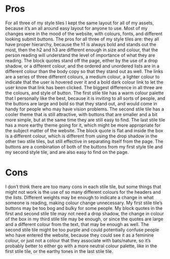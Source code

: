 # Pros For all three of my style tiles I kept the same layout for all of my assets, because it’s an all around easy layout for anyone to use. Most of my changes were in the mood of the website, with colours, fonts, and different looking submit buttons. The pros for all three of my style tiles are: they all have proper hierarchy, because the h1 is always bold and stands out the most, then the h2 and h3 are different enough in size and colour, that the person reading will understand the level of importance of what they are reading. The block quotes stand off the page, either by the use of a drop shadow, or a different colour, and the ordered and unordered lists are in a different colour than the body copy so that they stand out as well. The links are a series of three different colours, a medium colour, a lighter colour to indicate that the user is hovered over it and a bold dark colour link to let the user know that link has been clicked. The biggest difference in all three are the colours, and style of button. The first stile tile has a warm colour palette that I personally like the best, because it is inviting to all sorts of people, and the buttons are large and bold so that they stand out, and would come in handy for people who may have vision problems. The second stile tile has a cooler theme that is still attractive, with buttons that are smaller and a bit more simple, but at the same time they are still easy to find. The last stile tile has a more earthy theme going for it, which might be more appropriate for the subject matter of the website. The block quote is flat and inside the box is a different colour, which is different from using the drop shadow in the other two stile tiles, but still effective in separating itself from the page. The buttons are a combination of both of the buttons from my first style tile and my second style tile, and are also easy to find on the page.# ConsI don’t think there are too many cons in each stile tile, but some things that might not work is the use of so many different colours for the headers and the lists. Different weights may be enough to indicate a change in what someone is reading, making colour change unnecessary. My first stile tile’s buttons may be too bog and bulky for some people. My block quotes in the first and second stile tile may not need a drop shadow, the change in colour of the box in my third stile tile may be enough, or since the quotes are large and a different colour from the text, that may be enough as well. The second stile tile might be too purple and could potentially confuse people who have entered the website, because they could see it as a feminine colour, or just not a colour that they associate with bats/nature, so it’s probably better to either go with a more neutral colour palette, like in the first stile tile, or the earthy tones in the last stile tile.